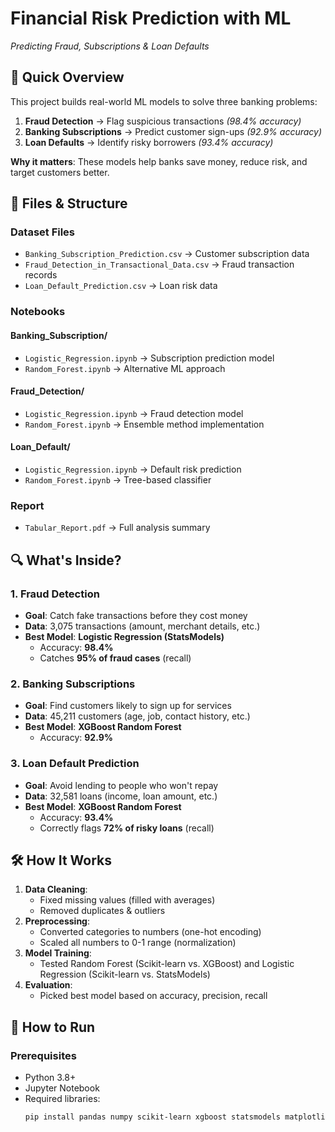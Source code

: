 # Financial Risk Prediction with ML
*Predicting Fraud, Subscriptions & Loan Defaults*

## 📌 Quick Overview
This project builds real-world ML models to solve three banking problems:
1. **Fraud Detection** → Flag suspicious transactions *(98.4% accuracy)*
2. **Banking Subscriptions** → Predict customer sign-ups *(92.9% accuracy)*
3. **Loan Defaults** → Identify risky borrowers *(93.4% accuracy)*

**Why it matters**: These models help banks save money, reduce risk, and target customers better.

## 📂 Files & Structure

###  Dataset Files
- `Banking_Subscription_Prediction.csv` → Customer subscription data
- `Fraud_Detection_in_Transactional_Data.csv` → Fraud transaction records  
- `Loan_Default_Prediction.csv` → Loan risk data

###  Notebooks
#### Banking_Subscription/
- `Logistic_Regression.ipynb` → Subscription prediction model
- `Random_Forest.ipynb` → Alternative ML approach

#### Fraud_Detection/
- `Logistic_Regression.ipynb` → Fraud detection model  
- `Random_Forest.ipynb` → Ensemble method implementation

#### Loan_Default/
- `Logistic_Regression.ipynb` → Default risk prediction
- `Random_Forest.ipynb` → Tree-based classifier

###  Report
- `Tabular_Report.pdf` → Full analysis summary

## 🔍 What's Inside?

### 1. Fraud Detection
- **Goal**: Catch fake transactions before they cost money
- **Data**: 3,075 transactions (amount, merchant details, etc.)
- **Best Model**: **Logistic Regression (StatsModels)**
  - Accuracy: **98.4%**
  - Catches **95% of fraud cases** (recall)

### 2. Banking Subscriptions
- **Goal**: Find customers likely to sign up for services
- **Data**: 45,211 customers (age, job, contact history, etc.)
- **Best Model**: **XGBoost Random Forest**
  - Accuracy: **92.9%**

### 3. Loan Default Prediction
- **Goal**: Avoid lending to people who won't repay
- **Data**: 32,581 loans (income, loan amount, etc.)
- **Best Model**: **XGBoost Random Forest**
  - Accuracy: **93.4%**
  - Correctly flags **72% of risky loans** (recall)

## 🛠️ How It Works
1. **Data Cleaning**:
   - Fixed missing values (filled with averages)
   - Removed duplicates & outliers
2. **Preprocessing**:
   - Converted categories to numbers (one-hot encoding)
   - Scaled all numbers to 0-1 range (normalization)
3. **Model Training**:
   - Tested Random Forest (Scikit-learn vs. XGBoost) and Logistic Regression (Scikit-learn vs. StatsModels)
4. **Evaluation**:
   - Picked best model based on accuracy, precision, recall

## 🚀 How to Run

### Prerequisites
- Python 3.8+
- Jupyter Notebook
- Required libraries:
  ```bash
  pip install pandas numpy scikit-learn xgboost statsmodels matplotlib jupyter

